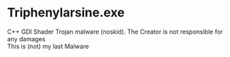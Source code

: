 # Triphenylarsine.exe
C++ GDI Shader Trojan malware (noskid). The Creator is not responsible for any damages
<br>
This is (not) my last Malware

